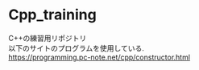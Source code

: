# Cpp_training 
C++の練習用リポジトリ<br>
以下のサイトのプログラムを使用している.<br>
https://programming.pc-note.net/cpp/constructor.html
